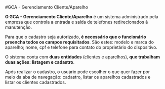 #GCA - Gerenciamento Cliente/Aparelho

**O GCA - Gerenciamento Cliente/Aparelho** é um sistema administrado pela empresa que controla a entrada e saída de telefones redirecionados à manutenção.

Para que o cadastro seja autorizado, **é necessário que o funcionário preencha todos os campos requisitados**. São estes: modelo e marca do aparelho; nome, cpf e telefone para contato do proprietário do dispositivo.

O sistema conta com **duas entidades** (clientes e aparelhos), **que trabalham duas ações: listagem e cadastro.** 

Após realizar o cadastro, o usuário pode escolher o que quer fazer por meio da aba de navegação: cadastro, listar os aparelhos cadastrados e listar os clientes cadastrados.
